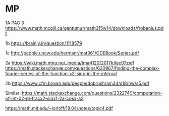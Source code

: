 # MP

1A PAG 3 https://www.math.mcgill.ca/gantumur/math315w14/downloads/frobenius.pdf

1b https://brainly.in/question/1118579

1c http://people.uncw.edu/hermanr/mat361/ODEBook/Series.pdf

2a https://wiki.math.ntnu.no/_media/tma4120/2017h/lec07.pdf https://math.stackexchange.com/questions/620967/finding-the-complex-fourier-series-of-the-function-x2-sinx-in-the-interval

2b https://www.cfm.brown.edu/people/dobrush/am34/s18/hw/s5.pdf

Similar: https://math.stackexchange.com/questions/2322740/computation-of-int-02-pi-fracx2-sinx1-2a-cosx-a2

https://math.mit.edu/~jorloff/18.04/notes/topic4.pdf
